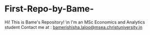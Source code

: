# First-Repo-by-Bame-
Hi! This is Bame's Repository! \n
I'm an MSc Economics and Analytics student 
Contact me at : bamerishisha.laloo@msea.christuniversity.in
